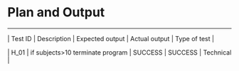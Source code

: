 # Plan and Output

------------------------------------------------------------------------------
| Test ID  |    Description                   | Expected output | Actual output | Type of test |

|  H_01    | if subjects>10 terminate program |     SUCCESS     |    SUCCESS    |   Technical  |
